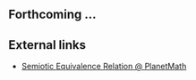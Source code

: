 ## Forthcoming &#8230; ##

## External links ##

* [Semiotic Equivalence Relation @ PlanetMath](http://planetmath.org/encyclopedia/SemioticEquivalenceRelation.html)
